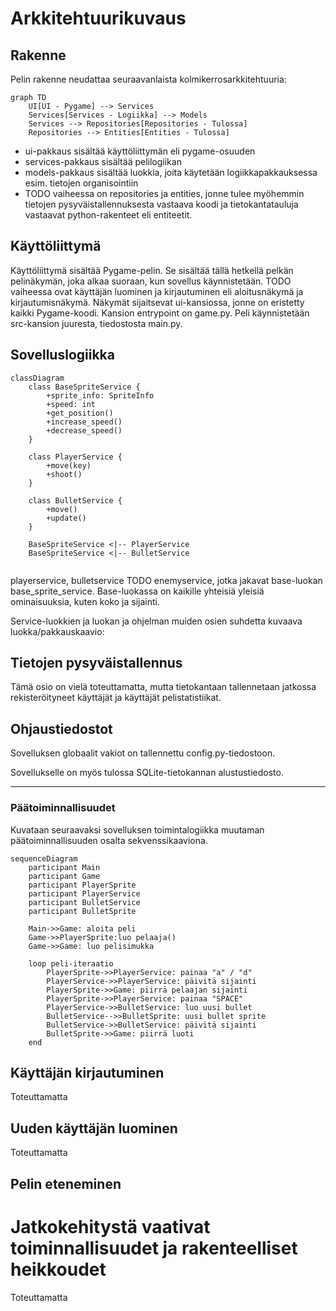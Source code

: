 # Arkkitehtuurikuvaus

## Rakenne 

Pelin rakenne neudattaa seuraavanlaista kolmikerrosarkkitehtuuria: 

```mermaid
graph TD
    UI[UI - Pygame] --> Services
    Services[Services - Logiikka] --> Models
    Services --> Repositories[Repositories - Tulossa]
    Repositories --> Entities[Entities - Tulossa]

```

- ui-pakkaus sisältää käyttöliittymän eli pygame-osuuden 
- services-pakkaus sisältää pelilogiikan
- models-pakkaus sisältää luokkia, joita käytetään logiikkapakkauksessa esim. tietojen organisointiin
- TODO vaiheessa on repositories ja entities, jonne tulee myöhemmin tietojen pysyväistallennuksesta vastaava koodi ja tietokantatauluja vastaavat python-rakenteet eli entiteetit.  

## Käyttöliittymä 

Käyttöliittymä sisältää Pygame-pelin. Se sisältää tällä hetkellä pelkän pelinäkymän, joka alkaa suoraan, kun sovellus käynnistetään. 
TODO vaiheessa ovat käyttäjän luominen ja kirjautuminen eli aloitusnäkymä ja kirjautumisnäkymä. Näkymät sijaitsevat ui-kansiossa, jonne on eristetty kaikki Pygame-koodi. Kansion entrypoint on game.py. Peli käynnistetään src-kansion juuresta, tiedostosta main.py.  

## Sovelluslogiikka 


```mermaid
classDiagram
    class BaseSpriteService {
        +sprite_info: SpriteInfo
        +speed: int
        +get_position()
        +increase_speed()
        +decrease_speed()
    }

    class PlayerService {
        +move(key)
        +shoot()
    }

    class BulletService {
        +move()
        +update()
    }

    BaseSpriteService <|-- PlayerService
    BaseSpriteService <|-- BulletService


```
playerservice, bulletservice
TODO enemyservice, jotka jakavat base-luokan base_sprite_service. Base-luokassa on kaikille yhteisiä yleisiä ominaisuuksia, kuten koko ja sijainti. 

Service-luokkien ja luokan ja ohjelman muiden osien suhdetta kuvaava luokka/pakkauskaavio:


## Tietojen pysyväistallennus 

Tämä osio on vielä toteuttamatta, mutta tietokantaan tallennetaan jatkossa rekisteröityneet käyttäjät ja käyttäjät pelistatistiikat. 

## Ohjaustiedostot 

Sovelluksen globaalit vakiot on tallennettu config.py-tiedostoon. 

Sovellukselle on myös tulossa SQLite-tietokannan alustustiedosto. 

---

### Päätoiminnallisuudet

Kuvataan seuraavaksi sovelluksen toimintalogiikka muutaman päätoiminnallisuuden osalta sekvenssikaaviona.

```mermaid
sequenceDiagram
    participant Main
    participant Game
    participant PlayerSprite
    participant PlayerService
    participant BulletService
    participant BulletSprite

    Main->>Game: aloita peli
    Game->>PlayerSprite:luo pelaaja()
    Game->>Game: luo pelisimukka

    loop peli-iteraatio
        PlayerSprite->>PlayerService: painaa "a" / "d"
        PlayerService->>PlayerService: päivitä sijainti
        PlayerSprite->>Game: piirrä pelaajan sijainti
        PlayerSprite->>PlayerService: painaa "SPACE"
        PlayerService->>BulletService: luo uusi bullet
        BulletService-->>BulletSprite: uusi bullet sprite
        BulletService->>BulletService: päivitä sijainti
        BulletSprite->>Game: piirrä luoti
    end
```

## Käyttäjän kirjautuminen 

Toteuttamatta 

## Uuden käyttäjän luominen 

Toteuttamatta 

## Pelin eteneminen 



# Jatkokehitystä vaativat toiminnallisuudet ja rakenteelliset heikkoudet

Toteuttamatta